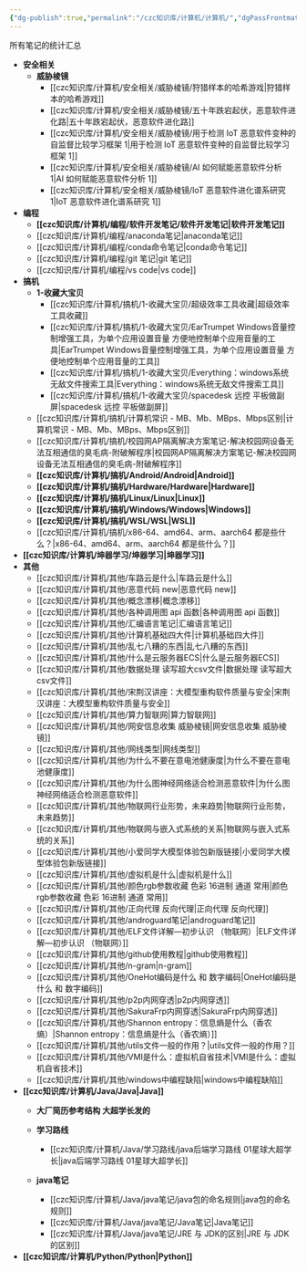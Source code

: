```yaml
---
{"dg-publish":true,"permalink":"/czc知识库/计算机/计算机/","dgPassFrontmatter":true,"created":"2024-12-08T17:29:31.395+08:00","updated":"2024-12-10T20:41:05.814+08:00"}
---
```


所有笔记的统计汇总


- **安全相关**
	- **威胁棱镜**
		- [[czc知识库/计算机/安全相关/威胁棱镜/狩猎样本的哈希游戏\|狩猎样本的哈希游戏]]
		- [[czc知识库/计算机/安全相关/威胁棱镜/五十年跌宕起伏，恶意软件进化路\|五十年跌宕起伏，恶意软件进化路]]
		- [[czc知识库/计算机/安全相关/威胁棱镜/用于检测 IoT 恶意软件变种的自监督比较学习框架 1\|用于检测 IoT 恶意软件变种的自监督比较学习框架 1]]
		- [[czc知识库/计算机/安全相关/威胁棱镜/AI 如何赋能恶意软件分析 1\|AI 如何赋能恶意软件分析 1]]
		- [[czc知识库/计算机/安全相关/威胁棱镜/IoT 恶意软件进化谱系研究 1\|IoT 恶意软件进化谱系研究 1]]
- **编程**
	- **[[czc知识库/计算机/编程/软件开发笔记/软件开发笔记\|软件开发笔记]]**
	- [[czc知识库/计算机/编程/anaconda笔记\|anaconda笔记]]
	- [[czc知识库/计算机/编程/conda命令笔记\|conda命令笔记]]
	- [[czc知识库/计算机/编程/git 笔记\|git 笔记]]
	- [[czc知识库/计算机/编程/vs code\|vs code]]
- **搞机**
	- **1-收藏大宝贝**
		- [[czc知识库/计算机/搞机/1-收藏大宝贝/超级效率工具收藏\|超级效率工具收藏]]
		- [[czc知识库/计算机/搞机/1-收藏大宝贝/EarTrumpet Windows音量控制增强工具，为单个应用设置音量 方便地控制单个应用音量的工具\|EarTrumpet Windows音量控制增强工具，为单个应用设置音量 方便地控制单个应用音量的工具]]
		- [[czc知识库/计算机/搞机/1-收藏大宝贝/Everything：windows系统无敌文件搜索工具\|Everything：windows系统无敌文件搜索工具]]
		- [[czc知识库/计算机/搞机/1-收藏大宝贝/spacedesk 远控 平板做副屏\|spacedesk 远控 平板做副屏]]
	- [[czc知识库/计算机/搞机/计算机常识 - MB、Mb、MBps、Mbps区别\|计算机常识 - MB、Mb、MBps、Mbps区别]]
	- [[czc知识库/计算机/搞机/校园网AP隔离解决方案笔记-解决校园网设备无法互相通信的臭毛病-附破解程序\|校园网AP隔离解决方案笔记-解决校园网设备无法互相通信的臭毛病-附破解程序]]
	- **[[czc知识库/计算机/搞机/Android/Android\|Android]]**
	- **[[czc知识库/计算机/搞机/Hardware/Hardware\|Hardware]]**
	- **[[czc知识库/计算机/搞机/Linux/Linux\|Linux]]**
	- **[[czc知识库/计算机/搞机/Windows/Windows\|Windows]]**
	- **[[czc知识库/计算机/搞机/WSL/WSL\|WSL]]**
	- [[czc知识库/计算机/搞机/x86-64、amd64、arm、aarch64 都是些什么？\|x86-64、amd64、arm、aarch64 都是些什么？]]
- **[[czc知识库/计算机/坤器学习/坤器学习\|坤器学习]]**
- **其他**
	- [[czc知识库/计算机/其他/车路云是什么\|车路云是什么]]
	- [[czc知识库/计算机/其他/恶意代码 new\|恶意代码 new]]
	- [[czc知识库/计算机/其他/概念漂移\|概念漂移]]
	- [[czc知识库/计算机/其他/各种调用图 api 函数\|各种调用图 api 函数]]
	- [[czc知识库/计算机/其他/汇编语言笔记\|汇编语言笔记]]
	- [[czc知识库/计算机/其他/计算机基础四大件\|计算机基础四大件]]
	- [[czc知识库/计算机/其他/乱七八糟的东西\|乱七八糟的东西]]
	- [[czc知识库/计算机/其他/什么是云服务器ECS\|什么是云服务器ECS]]
	- [[czc知识库/计算机/其他/数据处理 读写超大csv文件\|数据处理 读写超大csv文件]]
	- [[czc知识库/计算机/其他/宋荆汉讲座：大模型重构软件质量与安全\|宋荆汉讲座：大模型重构软件质量与安全]]
	- [[czc知识库/计算机/其他/算力智联网\|算力智联网]]
	- [[czc知识库/计算机/其他/网安信息收集 威胁棱镜\|网安信息收集 威胁棱镜]]
	- [[czc知识库/计算机/其他/网线类型\|网线类型]]
	- [[czc知识库/计算机/其他/为什么不要在意电池健康度\|为什么不要在意电池健康度]]
	- [[czc知识库/计算机/其他/为什么图神经网络适合检测恶意软件\|为什么图神经网络适合检测恶意软件]]
	- [[czc知识库/计算机/其他/物联网行业形势，未来趋势\|物联网行业形势，未来趋势]]
	- [[czc知识库/计算机/其他/物联网与嵌入式系统的关系\|物联网与嵌入式系统的关系]]
	- [[czc知识库/计算机/其他/小爱同学大模型体验包新版链接\|小爱同学大模型体验包新版链接]]
	- [[czc知识库/计算机/其他/虚拟机是什么\|虚拟机是什么]]
	- [[czc知识库/计算机/其他/颜色rgb参数收藏 色彩 16进制 通道 常用\|颜色rgb参数收藏 色彩 16进制 通道 常用]]
	- [[czc知识库/计算机/其他/正向代理 反向代理\|正向代理 反向代理]]
	- [[czc知识库/计算机/其他/androguard笔记\|androguard笔记]]
	- [[czc知识库/计算机/其他/ELF文件详解—初步认识 （物联网）\|ELF文件详解—初步认识 （物联网）]]
	- [[czc知识库/计算机/其他/github使用教程\|github使用教程]]
	- [[czc知识库/计算机/其他/n-gram\|n-gram]]
	- [[czc知识库/计算机/其他/OneHot编码是什么 和 数字编码\|OneHot编码是什么 和 数字编码]]
	- [[czc知识库/计算机/其他/p2p内网穿透\|p2p内网穿透]]
	- [[czc知识库/计算机/其他/SakuraFrp内网穿透\|SakuraFrp内网穿透]]
	- [[czc知识库/计算机/其他/Shannon entropy：信息熵是什么（香农熵）\|Shannon entropy：信息熵是什么（香农熵）]]
	- [[czc知识库/计算机/其他/utils文件一般的作用？\|utils文件一般的作用？]]
	- [[czc知识库/计算机/其他/VMI是什么：虚拟机自省技术\|VMI是什么：虚拟机自省技术]]
	- [[czc知识库/计算机/其他/windows中编程缺陷\|windows中编程缺陷]]
- **[[czc知识库/计算机/Java/Java\|Java]]**
	- **大厂简历参考结构 大超学长发的**

	- **学习路线**
		- [[czc知识库/计算机/Java/学习路线/java后端学习路线 01星球大超学长\|java后端学习路线 01星球大超学长]]
	- **java笔记**
		- [[czc知识库/计算机/Java/java笔记/java包的命名规则\|java包的命名规则]]
		- [[czc知识库/计算机/Java/java笔记/Java笔记\|Java笔记]]
		- [[czc知识库/计算机/Java/java笔记/JRE 与 JDK的区别\|JRE 与 JDK的区别]]
- **[[czc知识库/计算机/Python/Python\|Python]]**

